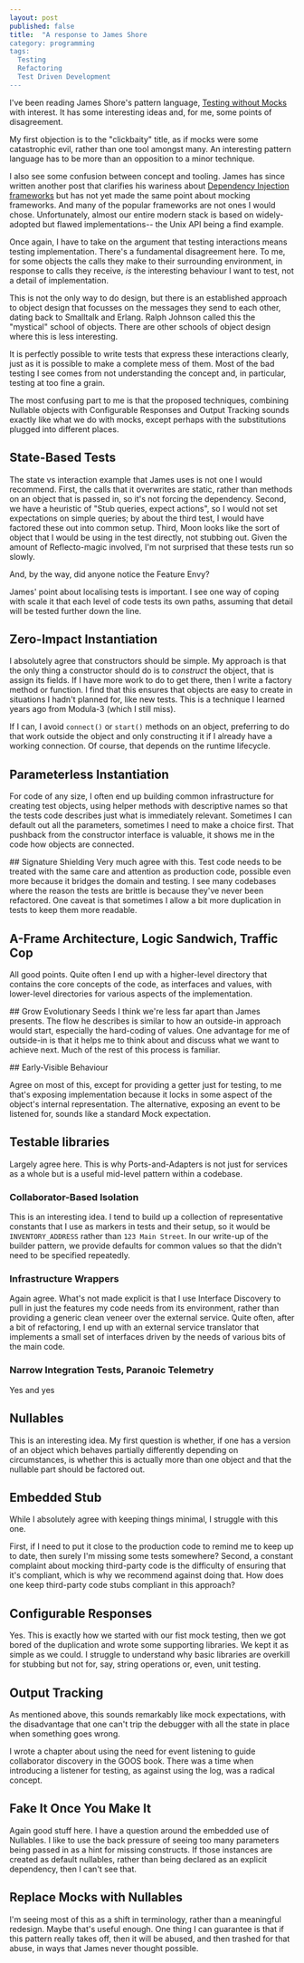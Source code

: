 ```yaml
---
layout: post
published: false
title:  "A response to James Shore
category: programming
tags: 
  Testing
  Refactoring
  Test Driven Development
---
```


I've been reading James Shore's pattern language, 
[Testing without Mocks](https://www.jamesshore.com/v2/projects/testing-without-mocks/testing-without-mocks) with interest.
It has some interesting ideas and, for me, some points of disagreement. 

My first objection is to the "clickbaity" title, as if mocks were 
some catastrophic evil, rather than one tool amongst many. An interesting
pattern language has to be more than an opposition to a minor technique.

I also see some confusion between concept and tooling. James has since written 
another post that clarifies his wariness about 
[Dependency Injection frameworks](https://www.jamesshore.com/v2/blog/2023/the-problem-with-dependency-injection-frameworks)
but has not yet made the same point about mocking frameworks.
And many of the popular frameworks are not ones I would chose. Unfortunately, almost our 
entire modern stack is based on widely-adopted but flawed implementations--
the Unix API being a find example. 

Once again, I have to take on the argument that testing interactions 
means testing implementation. There's a fundamental disagreement here. 
To me, for some objects the calls they make to their surrounding environment, 
in response to calls they receive, *is* the interesting behaviour I want to test, not a detail of implementation. 

This is not the only way to do design, but there is an established 
approach to object design that focusses on the messages they send to each other, 
dating back to Smalltalk and Erlang. Ralph Johnson called this the "mystical" school
of objects. There are other schools of object design where this is less interesting.

It is perfectly possible to write tests that express these interactions clearly, 
just as it is possible to make a complete mess of them. Most of the bad testing
I see comes from not understanding the concept and, in particular, 
testing at too fine a grain. 

The most confusing part to me is that the proposed techniques, 
combining Nullable objects with Configurable Responses and Output Tracking
sounds exactly like what we do with mocks, except perhaps with the substitutions
plugged into different places.

## State-Based Tests

The state vs interaction example that James uses is not one I would recommend. First, 
the calls that it overwrites are static, rather than methods on an object that is 
passed in, so it's not forcing the dependency. Second, we have a heuristic of 
"Stub queries, expect actions", so I would not set expectations on simple queries;
by about the third test, I would have factored these out into common setup. Third, 
Moon looks like the sort of object that I would be using in the test directly, 
not stubbing out. Given the amount of Reflecto-magic involved, I'm not surprised
that these tests run so slowly.

And, by the way, did anyone notice the Feature Envy?

James' point about localising tests is important. I see one way of coping with scale
it that each level of code tests its own paths, assuming that detail will be 
tested further down the line.

## Zero-Impact Instantiation

I absolutely agree that constructors should be simple. My approach is that the
only thing a constructor should do is to _construct_ the object, that is assign
its fields. If I have more work to do to get there, then I write a factory
method or function. I find that this ensures that objects are easy to create
in situations I hadn't planned for, like new tests. This is a technique I learned
years ago from Modula-3 (which I still miss).

If I can, I avoid `connect()` or `start()` methods on an object, 
preferring to do that work outside the object and only constructing 
it if I already have a working connection. Of course, that depends on 
the runtime lifecycle.

## Parameterless Instantiation
For code of any size, I often end up building common infrastructure for creating
test objects, using helper methods with descriptive names so that the tests code
describes just what is immediately relevant. Sometimes I can default out all the 
parameters, sometimes I need to make a choice first. That pushback from the 
constructor interface is valuable, it shows me in the code how objects are connected.

## Signature Shielding
Very much agree with this. Test code needs to be treated with the same care and attention
as production code, possible even more because it bridges the domain and testing. I see
many codebases where the reason the tests are brittle is because they've never been 
refactored. One caveat is that sometimes I allow a bit more duplication in tests to 
keep them more readable.

## A-Frame Architecture, Logic Sandwich, Traffic Cop
All good points. Quite often I end up with a higher-level directory that contains 
the core concepts of the code, as interfaces and values, with lower-level directories
for various aspects of the implementation.

## Grow Evolutionary Seeds
I think we're less far apart than James presents. The flow he describes is similar to
how an outside-in approach would start, especially the hard-coding of values. One 
advantage for me of outside-in is that it helps me to think about and discuss what 
we want to achieve next. Much of the rest of this process is familiar.

## Early-Visible Behaviour

Agree on most of this, except for providing a getter just for testing, to me that's 
exposing implementation because it locks in some aspect of the object's internal 
representation. The alternative, exposing an event to be listened for, sounds like 
a standard Mock expectation.

## Testable libraries

Largely agree here. This is why Ports-and-Adapters is not just for services as a whole
but is a useful mid-level pattern within a codebase.

### Collaborator-Based Isolation

This is an interesting idea. I tend to build up a collection of representative constants
that I use as markers in tests and their setup, so it would be `INVENTORY_ADDRESS` rather than
`123 Main Street`. In our write-up of the builder pattern, we provide defaults for
common values so that the didn't need to be specified repeatedly.

### Infrastructure Wrappers

Again agree. What's not made explicit is that I use Interface Discovery to pull in just the features
my code needs from its environment, rather than providing a generic clean veneer over the external 
service. Quite often, after a bit of refactoring, I end up with an external service translator that
implements a small set of interfaces driven by the needs of various bits of the main code.

### Narrow Integration Tests, Paranoic Telemetry
Yes and yes

## Nullables
This is an interesting idea. My first question is whether, if one has a version of an object which
behaves partially differently depending on circumstances, is whether this is actually more than one object
and that the nullable part should be factored out.

## Embedded Stub
While I absolutely agree with keeping things minimal, I struggle with this one. 

First, if I need to put it close to the production code to remind me to keep up to date,
then surely I'm missing some tests somewhere? Second, a constant complaint about mocking third-party code is the
difficulty of ensuring that it's compliant, which is why we recommend against doing that. How does one keep
third-party code stubs compliant in this approach?

## Configurable Responses
Yes. This is exactly how we started with our fist mock testing, then we got bored of the duplication
and wrote some supporting libraries. We kept it as simple as we could. I struggle to understand why 
basic libraries are overkill for stubbing but not for, say, string operations or, even, unit testing.

## Output Tracking
As mentioned above, this sounds remarkably like mock expectations, with the disadvantage that one
can't trip the debugger with all the state in place when something goes wrong. 

I wrote a chapter about using the need for event listening to guide collaborator discovery in 
the GOOS book. There was a time when introducing a listener for testing, as against using 
the log, was a radical concept.

## Fake It Once You Make It
Again good stuff here. I have a question around the embedded use of Nullables. I like to use the back
pressure of seeing too many parameters being passed in as a hint for missing constructs. If those 
instances are created as default nullables, rather than being declared as an explicit dependency, then 
I can't see that.

## Replace Mocks with Nullables
I'm seeing most of this as a shift in terminology, rather than a meaningful redesign. Maybe that's 
useful enough. One thing I can guarantee is that if this pattern really takes off, then it will be 
abused, and then trashed for that abuse, in ways that James never thought possible.



